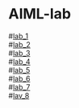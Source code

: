# AIML-lab
#[lab_1](https://github.com/2303A51688/AIML-lab/blob/main/AIML_assignment_1.ipynb)\
#[lab_2](https://github.com/2303A51688/AIML-lab/blob/main/AIML_assignment_2.ipynb)\
#[lab_3](https://github.com/2303A51688/AIML-lab/blob/main/AIML_Assignment_3.ipynb)\
#[lab_4](https://github.com/2303A51688/AIML-lab/blob/main/AIML_Assignment_4.ipynb)\
#[lab_5](https://github.com/2303A51688/AIML-lab/blob/main/AIML_Assignment_5.ipynb)\
#[lab_6](https://github.com/2303A51688/AIML-lab/blob/main/AIML_Assignment_6.ipynb)\
#[lab_7](https://github.com/2303A51688/AIML-lab/blob/main/AIML_Assignment_7.ipynb)\
#[lav_8](https://github.com/2303A51688/AIML-lab/blob/main/AIML_Assignment_8.ipynb)
